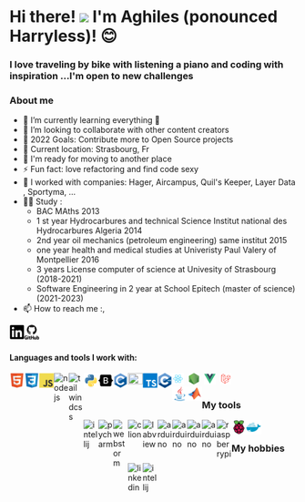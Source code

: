 # Hi there! <img src="https://media.giphy.com/media/hvRJCLFzcasrR4ia7z/giphy.gif" width="25px"> I'm Aghiles (ponounced Harryless)! :blush:

### I love traveling by bike with listening a piano and coding with inspiration ...I'm open to new challenges 

### About me
  - 🌱 I’m currently learning everything 🤣
  - 👯 I’m looking to collaborate with other content creators
  - 🥅 2022 Goals: Contribute more to Open Source projects
  - 📍 Current location: Strasbourg, Fr
  - 💬 I'm ready for moving to another place
  - ⚡ Fun fact: love refactoring and find code sexy
  - 💾 I worked with companies:  Hager, Aircampus, Quil's Keeper, Layer Data , Sportyma, ...
  - 🧟‍♂️ Study : 
    - BAC MAths 2013
    - 1 st year Hydrocarbures and technical Science Institut national des Hydrocarbures Algeria 2014
    - 2nd year oil mechanics (petroleum engineering) same institut 2015
    - one year health and medical studies at Univeristy Paul Valery of Montpellier 2016
    - 3 years License computer of science at Univesity of Strasbourg (2018-2021)
    - Software Engineering in 2 year at School Epitech (master of science) (2021-2023)
  - 📫 How to reach me :,

<a href="https://github.com/loupdemon"><img src="https://raw.githubusercontent.com/devicons/devicon/9f4f5cdb393299a81125eb5127929ea7bfe42889/icons/github/github-original-wordmark.svg" alt="github" width="26px"/></a>&nbsp;   <a href="https://www.linkedin.com/in/azzoug-aghiles/"><img src="https://raw.githubusercontent.com/devicons/devicon/9f4f5cdb393299a81125eb5127929ea7bfe42889/icons/linkedin/linkedin-plain.svg" alt="linkedin" width="26px" align="left"/></a>&nbsp;

#### Languages and tools I work with:

<span><img height="20" src="https://raw.githubusercontent.com/github/explore/80688e429a7d4ef2fca1e82350fe8e3517d3494d/topics/react/react.png"></span>&nbsp;
<span><img height="20" src="https://raw.githubusercontent.com/github/explore/80688e429a7d4ef2fca1e82350fe8e3517d3494d/topics/nodejs/nodejs.png"></span>&nbsp;
<span><img height="20" src="https://raw.githubusercontent.com/github/explore/80688e429a7d4ef2fca1e82350fe8e3517d3494d/topics/vue/vue.png"></span>&nbsp;
<span><img height="20" src="https://raw.githubusercontent.com/github/explore/80688e429a7d4ef2fca1e82350fe8e3517d3494d/topics/laravel/laravel.png"></span>&nbsp;
<span><img src="https://raw.githubusercontent.com/devicons/devicon/9f4f5cdb393299a81125eb5127929ea7bfe42889/icons/html5/html5-original.svg" alt="html5" width="26px" align="left"/></span>&nbsp;
<span><img src="https://raw.githubusercontent.com/devicons/devicon/9f4f5cdb393299a81125eb5127929ea7bfe42889/icons/css3/css3-original.svg" alt="css3" width="26px" align="left"/></span>&nbsp;
<span><img src="https://raw.githubusercontent.com/devicons/devicon/9f4f5cdb393299a81125eb5127929ea7bfe42889/icons/javascript/javascript-original.svg" alt="javascript" width="26px" align="left"/></span>&nbsp;
<span><img src="https://cdn-icons-png.flaticon.com/512/919/919836.png" alt="nodejs" width="26px" align="left"/></span>&nbsp;
<img src="https://static.wikia.nocookie.net/epita/images/c/c6/OCamL.jpg/revision/latest/top-crop/width/360/height/450?cb=20201116165102&path-prefix=fr" alt="tailwindcss" width="26px" align="left"/>&nbsp;
<span><img src="https://raw.githubusercontent.com/devicons/devicon/9f4f5cdb393299a81125eb5127929ea7bfe42889/icons/python/python-original.svg" alt="python" width="26px" align="left"/></span>&nbsp;&nbsp;
<span><img src="https://raw.githubusercontent.com/devicons/devicon/9f4f5cdb393299a81125eb5127929ea7bfe42889/icons/bootstrap/bootstrap-plain.svg" alt="bootstrap" width="26px" align="left"/></span>&nbsp;
<span><img src="https://raw.githubusercontent.com/devicons/devicon/9f4f5cdb393299a81125eb5127929ea7bfe42889/icons/c/c-original.svg" alt="c" width="26px" align="left"/></span>&nbsp;
<span><img height="20" src="http://www.mipsbrandguidelines.com/wp-content/uploads/2020/08/mips-300x300.png" width="26px" align="left"/></span>&nbsp;
<span><img src="https://raw.githubusercontent.com/devicons/devicon/9f4f5cdb393299a81125eb5127929ea7bfe42889/icons/typescript/typescript-original.svg" alt="typescript" width="26px" align="left"/></span>&nbsp;
<span><img src="https://raw.githubusercontent.com/devicons/devicon/9f4f5cdb393299a81125eb5127929ea7bfe42889/icons/cplusplus/cplusplus-original.svg" alt="cpp" width="26px" align="left"/></span>&nbsp;
<span><img src="https://raw.githubusercontent.com/devicons/devicon/9f4f5cdb393299a81125eb5127929ea7bfe42889/icons/java/java-original.svg" alt="java" width="26px" align="left"/></span>&nbsp;
<span><img src="https://raw.githubusercontent.com/devicons/devicon/9f4f5cdb393299a81125eb5127929ea7bfe42889/icons/matlab/matlab-original.svg" alt="matlab" width="26px" align="left"/></span>&nbsp;


### My tools

<span><img src="https://upload.wikimedia.org/wikipedia/commons/thumb/a/af/Adobe_Photoshop_CC_icon.svg/1200px-Adobe_Photoshop_CC_icon.svg.png" alt="intellij" width="26px" align="left"/></span>&nbsp;
<span><img src="https://upload.wikimedia.org/wikipedia/commons/thumb/f/fb/Adobe_Illustrator_CC_icon.svg/1200px-Adobe_Illustrator_CC_icon.svg.png" alt="pycharm" width="26px" align="left"/></span>&nbsp;
<span><img src="https://upload.wikimedia.org/wikipedia/commons/thumb/4/48/Adobe_InDesign_CC_icon.svg/1200px-Adobe_InDesign_CC_icon.svg.png" alt="webstorm" width="26px" align="left"/></span>&nbsp;
<span><img src="https://upload.wikimedia.org/wikipedia/commons/thumb/c/cb/Adobe_After_Effects_CC_icon.svg/640px-Adobe_After_Effects_CC_icon.svg.png" alt="clion" width="26px" align="left"/></span>&nbsp;
<span><img src="https://upload.wikimedia.org/wikipedia/commons/thumb/7/73/Calligrakrita-base.svg/800px-Calligrakrita-base.svg.png" alt="labview" width="26px" align="left"/></span>&nbsp;
<span><img src="https://store-images.s-microsoft.com/image/apps.38628.13510798886191833.179af66d-2013-4488-a243-7deb99eadb6d.652b8c3b-7b3a-4b06-8ef7-213369d090f9" alt="arduino" width="26px" align="left"/></span>&nbsp;
<span><img src="https://biolibre.fr/images/articles/visual_studio_code.jpeg" alt="arduino" width="26px" align="left"/></span>
<span><img src="https://luna1.co/802f24.jpg" alt="arduino" width="26px" align="left"/></span>
<span><img src="https://encrypted-tbn0.gstatic.com/images?q=tbn:ANd9GcT1D84XwrcnG36C3zFi3PqdMsVB7mwzaRfhjuQWRVvEWLcN11ErHb2heuCseOh-iKjmh4w&usqp=CAU" alt="arduino" width="26px" align="left"/></span>
<span><img src="https://fr.seaicons.com/wp-content/uploads/2017/02/tablette-icon.png" alt="raspberrypi" width="26px" align="left"/></span>&nbsp;
<span><img src="https://raw.githubusercontent.com/devicons/devicon/9f4f5cdb393299a81125eb5127929ea7bfe42889/icons/raspberrypi/raspberrypi-original.svg" alt="raspberrypi" width="26px" align="left"/></span>
<span><img src="https://raw.githubusercontent.com/devicons/devicon/9f4f5cdb393299a81125eb5127929ea7bfe42889/icons/docker/docker-plain.svg" alt="docker" width="26px" align="left"/></span>&nbsp;

### My hobbies 

<a href="https://www.elmesmar.fr/"><img src="https://encrypted-tbn0.gstatic.com/images?q=tbn:ANd9GcRcdhVKfy4Yzq0T-EmMWF26uQFLsrmX4MhKhm7l-dh_TO-r1Qo_ubPI0VzRdWnXrCL7OvQ&usqp=CAU" alt="linkedin" width="26px" align="left"/> </a>&nbsp;
<span><img src="https://i.ebayimg.com/images/g/gbkAAOSw0J5gHpgK/s-l300.png" alt="intellij" width="26px" align="left"/></span>

